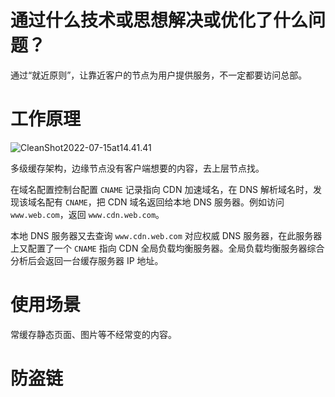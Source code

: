 # 通过什么技术或思想解决或优化了什么问题？

通过“就近原则”，让靠近客户的节点为用户提供服务，不一定都要访问总部。

# 工作原理

![CleanShot2022-07-15at14.41.41](https://pic-bed-615.oss-cn-beijing.aliyuncs.com/CleanShot%202022-07-15%20at%2014.41.41.png)

多级缓存架构，边缘节点没有客户端想要的内容，去上层节点找。

在域名配置控制台配置 `CNAME` 记录指向 CDN 加速域名，在 DNS 解析域名时，发现该域名配有 `CNAME`，把 CDN 域名返回给本地 DNS 服务器。例如访问 `www.web.com`，返回 `www.cdn.web.com`。

本地 DNS 服务器又去查询 `www.cdn.web.com` 对应权威 DNS 服务器，在此服务器上又配置了一个 `CNAME` 指向 CDN 全局负载均衡服务器。全局负载均衡服务器综合分析后会返回一台缓存服务器 IP 地址。

# 使用场景

常缓存静态页面、图片等不经常变的内容。

# 防盗链

